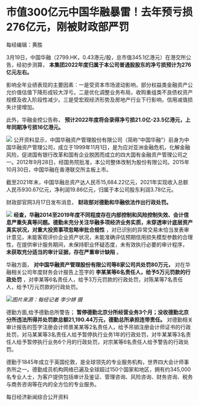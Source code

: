 # 市值300亿元中国华融暴雷！去年预亏损276亿元，刚被财政部严罚

每经编辑：黄胜

3月19日，中国华融（2799.HK，0.43港元/股，总市值345.1亿港元）在港交所公告，经初步测算，
**本集团2022年度归属于本公司普通股股东的净亏损预计为276亿元左右。**

影响全年业绩表现的主要因素：一是受资本市场波动影响，部分权益类金融资产公允价值估值下降形成较大浮亏。二是优化调整业务布局，收购重组类不良债权资产规模及收入阶段性减少。三是受宏观经济形势及房地产行业下行影响，信用减值损失计提增加。

此外，华融金控公告称， **预计2022年度将会录得净亏损21.0亿-23.5亿港元，上年同期净亏损16亿港元。**

![](https://inews.gtimg.com/om_bt/OGrVha69j1I3ggon3puYQdMWOFZGiE3DUzkNgLSKNzmV8AA/1000)
公开资料显示，中国华融资产管理股份有限公司（简称“中国华融”）前身为中国华融资产管理公司，成立于1999年11月1日，是为应对亚洲金融危机，化解金融风险，促进国有银行改革和国有企业脱困而成立的四大国有金融资产管理公司之一。2012年9月28日，经国务院批准，本公司整体改制为股份有限公司。2015年10月30日，中国华融在香港联交所主板上市。

截至2021年末，中国华融总资产达人民币15,684.22亿元，2021年实现收入总额人民币930.67亿元，净利润19.86亿元，归属于本公司股东利润3.78亿元。

财政部官网3月17日发布消息， **财政部对德勤和华融依法作出行政处罚。**

![](https://inews.gtimg.com/om_bt/OWkFvAABDYduy1oJuQFuylr6GhRSqtEK8oNKeyTmHzspQAA/1000)
**经查，华融2014至2019年度不同程度存在内部控制和风险控制失效、会计信息严重失真等问题。德勤未充分关注华融多项经济业务实质，未穿透审计底层资产真实状况，对重大投资事项忽略审批合规性**
，对已识别的异常交易未恰当发表审计意见，未能客观评价企业资产状况，未能准确评估预期信用损失模型参数的合理性，在提供审计服务期间，未保持职业怀疑态度，未有效执行必要的审计程序，
**未获取充分适当的审计证据，存在严重审计缺陷** 。

华融方面， **对中国华融资产管理股份有限公司等8家公司共处罚80万元，** 对在华融相关公司年度财务会计报告上签字的
**李某某等6名责任人，给予5万元罚款的行政处罚** ，对李某等6名责任人，给予3万元罚款的行政处罚，对陈某等7名责任人，给予1万元罚款的行政处罚。

![](https://inews.gtimg.com/om_bt/OPhtuL8ZUIrqs4AAvsNtEZI8mBXuOLSdmJuP7Zo_6FvDcAA/1000)_图片来源：每经记者
李少婷 摄_

德勤方面,给予德勤总所警告； **暂停德勤北京分所经营业务3个月；没收德勤北京分所违法所得并处罚款总额21,190.44万元，德勤总所承担连带责任。**
对德勤相关审计报告的签字注册会计师景某某等2名责任人，给予吊销注册会计师证书的行政处罚，对马某某等3名责任人给予暂停执行业务1年的行政处罚，对牛某某等3名责任人给予暂停执行业务6个月的行政处罚，对宗某等6名责任人给予警告的行政处罚。

德勤于1845年成立于英国伦敦，是全球领先的专业服务机构，世界四大会计师事务所之一。德勤成员机构网络已遍及全球超过150个国家和地区，拥有约345,000
名专业人士，为客户提供包括审计及鉴证、管理咨询、风险咨询、财务咨询、税务与商务咨询等在内的全方位的专业服务。

每日经济新闻综合公开资料


